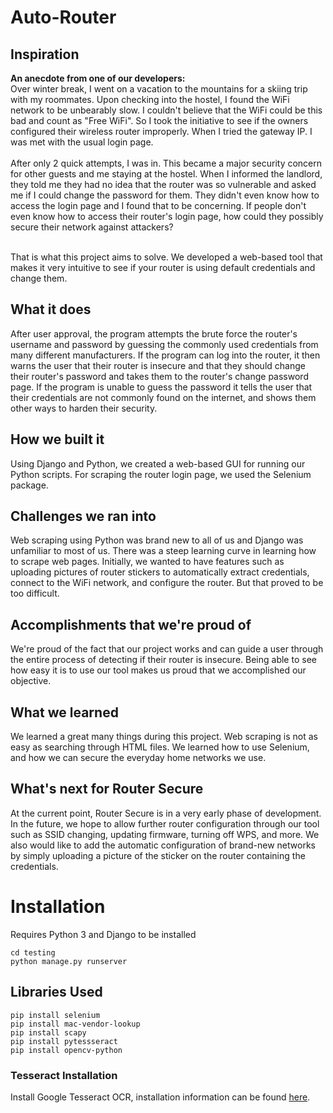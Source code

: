 # Auto-Router
## Inspiration
**An anecdote from one of our developers:** <br>
Over winter break, I went on a vacation to the mountains for a skiing trip with my roommates. Upon checking into the hostel, I found the WiFi network to be unbearably slow. I couldn't believe that the WiFi could be this bad and count as "Free WiFi". So I took the initiative to see if the owners configured their wireless router improperly. When I tried the gateway IP. I was met with the usual login page. <br><br>
After only 2 quick attempts, I was in. This became a major security concern for other guests and me staying at the hostel. When I informed the landlord, they told me they had no idea that the router was so vulnerable and asked me if I could change the password for them. They didn't even know how to access the login page and I found that to be concerning. If people don't even know how to access their router's login page, how could they possibly secure their network against attackers? <br><br>

That is what this project aims to solve. We developed a web-based tool that makes it very intuitive to see if your router is using default credentials and change them.<br>


## What it does
After user approval, the program attempts the brute force the router's username and password by guessing the commonly used credentials from many different manufacturers.  If the program can log into the router, it then warns the user that their router is insecure and that they should change their router's password and takes them to the router's change password page.  If the program is unable to guess the password it tells the user that their credentials are not commonly found on the internet, and shows them other ways to harden their security.

## How we built it
Using Django and Python, we created a web-based GUI for running our Python scripts.
For scraping the router login page, we used the Selenium package.

## Challenges we ran into
Web scraping using Python was brand new to all of us and Django was unfamiliar to most of us. There was a steep learning curve in learning how to scrape web pages. Initially, we wanted to have features such as uploading pictures of router stickers to automatically extract credentials, connect to the WiFi network, and configure the router. But that proved to be too difficult.

## Accomplishments that we're proud of
We're proud of the fact that our project works and can guide a user through the entire process of detecting if their router is insecure. Being able to see how easy it is to use our tool makes us proud that we accomplished our objective.

## What we learned
We learned a great many things during this project. Web scraping is not as easy as searching through HTML files. We learned how to use Selenium, and how we can secure the everyday home networks we use.


## What's next for Router Secure
At the current point, Router Secure is in a very early phase of development.  In the future, we hope to allow further router configuration through our tool such as SSID changing, updating firmware, turning off WPS, and more. We also would like to add the automatic configuration of brand-new networks by simply uploading a picture of the sticker on the router containing the credentials.

# Installation
Requires Python 3 and Django to be installed
```
cd testing
python manage.py runserver
```
## Libraries Used
```
pip install selenium
pip install mac-vendor-lookup
pip install scapy
pip install pytessseract
pip install opencv-python
```

### Tesseract Installation
Install Google Tesseract OCR, installation information can be found [here](https://tesseract-ocr.github.io/tessdoc/Installation.html). 

